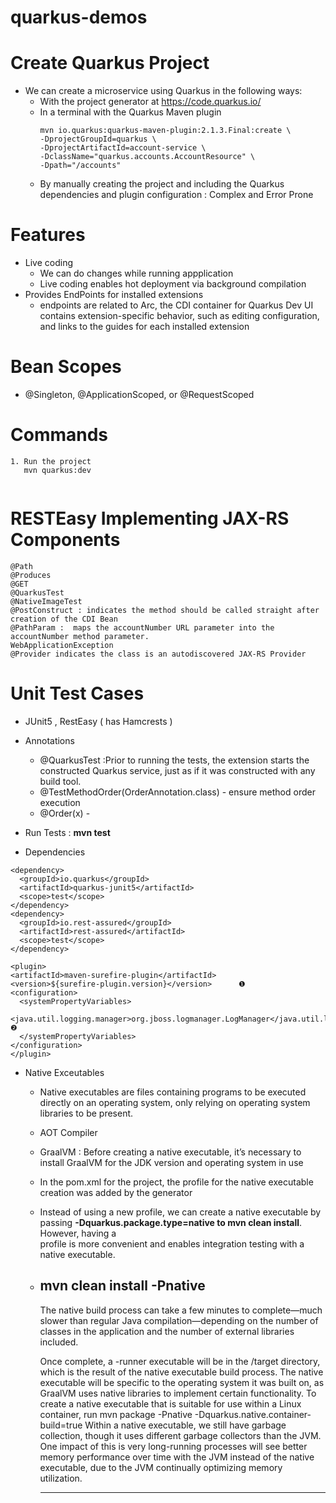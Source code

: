 # quarkus-demos

# Create Quarkus Project
- We can create a microservice using Quarkus in the following ways:
  - With the project generator at https://code.quarkus.io/
  - In a terminal with the Quarkus Maven plugin
     ``````````````````
     mvn io.quarkus:quarkus-maven-plugin:2.1.3.Final:create \
    -DprojectGroupId=quarkus \
    -DprojectArtifactId=account-service \
    -DclassName="quarkus.accounts.AccountResource" \
    -Dpath="/accounts"
    
     `````````````````````
  - By manually creating the project and including the Quarkus dependencies and plugin configuration : Complex and Error Prone
  
# Features
 - Live coding 
   - We can do changes while running appplication
   - Live coding enables hot deployment via background compilation 
 - Provides EndPoints for installed extensions
   - endpoints are related to Arc, the CDI container for Quarkus
     Dev UI contains extension-specific behavior, such as editing configuration, and links to the guides for each installed extension

# Bean Scopes
 - @Singleton, @ApplicationScoped, or @RequestScoped
# Commands 
  ```````````````````````
  1. Run the project 
     mvn quarkus:dev
  
  
  ````````````````````````
  
  
# RESTEasy Implementing JAX-RS Components
  ``````````````````````
  @Path
  @Produces
  @GET
  @QuarkusTest
  @NativeImageTest
  @PostConstruct : indicates the method should be called straight after creation of the CDI Bean
  @PathParam :  maps the accountNumber URL parameter into the accountNumber method parameter.
  WebApplicationException
  @Provider indicates the class is an autodiscovered JAX-RS Provider
  ``````````````````````
# Unit Test Cases
  - JUnit5 , RestEasy ( has Hamcrests )
  - Annotations
    - @QuarkusTest :Prior to running the tests, the extension starts the constructed Quarkus service, just as if it was constructed with any build tool.
    - @TestMethodOrder(OrderAnnotation.class) - ensure method order execution
    - @Order(x) - 
  - Run Tests : <b>mvn test</b>


  - Dependencies
  ```````````````````````
  <dependency>
    <groupId>io.quarkus</groupId>
    <artifactId>quarkus-junit5</artifactId>
    <scope>test</scope>
</dependency>
<dependency>
    <groupId>io.rest-assured</groupId>
    <artifactId>rest-assured</artifactId>
    <scope>test</scope>
</dependency>

 <plugin>
  <artifactId>maven-surefire-plugin</artifactId>
  <version>${surefire-plugin.version}</version>      ❶
  <configuration>
    <systemPropertyVariables>
      <java.util.logging.manager>org.jboss.logmanager.LogManager</java.util.logging.manager>                               ❷
    </systemPropertyVariables>
  </configuration>
</plugin>
  
  ```````````````````````
  
 - Native Exceutables
   - Native executables are files containing programs to be executed directly on an operating system, only relying on operating system libraries to be present.
   - AOT Compiler
   - GraalVM : Before creating a native executable, it’s necessary to install GraalVM for the JDK version and operating system in use
   - In the pom.xml for the project, the profile for the native executable creation was added by the generator 
   - Instead of using a new profile, we can create a native executable by passing <b>-Dquarkus.package.type=native to mvn clean install</b>. However, having a    
     profile is more convenient and enables integration testing with a native executable.  
   - <b>mvn clean install -Pnative</b>  
      -------------------------------------------
      The native build process can take a few minutes to complete—much slower than regular Java compilation—depending on the number of classes in the application         and the number of external libraries included.

     Once complete, a -runner executable will be in the /target directory, which is the result of the native executable build process. The native executable will be      specific to the operating system it was built on, as GraalVM uses native libraries to implement certain functionality.
     To create a native executable that is suitable for use within a Linux container, run mvn package -Pnative -Dquarkus.native.container-build=true
     Within a native executable, we still have garbage collection, though it uses different garbage collectors than the JVM. One impact of this is very long-running      processes will see better memory performance over time with the JVM instead of the native executable, due to the JVM continually optimizing memory utilization.
      
      
      --------------------------------------------

